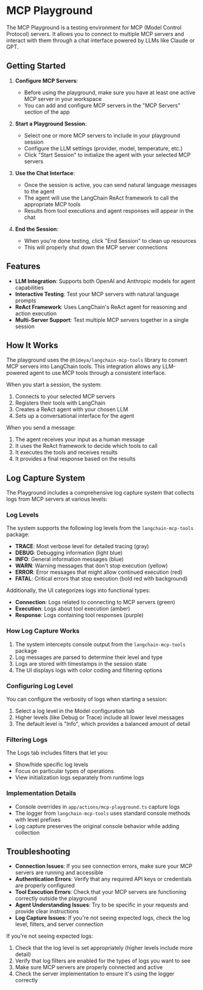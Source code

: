 # MCP Playground

The MCP Playground is a testing environment for MCP (Model Control Protocol) servers. It allows you to connect to multiple MCP servers and interact with them through a chat interface powered by LLMs like Claude or GPT.

## Getting Started

1. **Configure MCP Servers**: 
   - Before using the playground, make sure you have at least one active MCP server in your workspace
   - You can add and configure MCP servers in the "MCP Servers" section of the app

2. **Start a Playground Session**:
   - Select one or more MCP servers to include in your playground session
   - Configure the LLM settings (provider, model, temperature, etc.)
   - Click "Start Session" to initialize the agent with your selected MCP servers

3. **Use the Chat Interface**:
   - Once the session is active, you can send natural language messages to the agent
   - The agent will use the LangChain ReAct framework to call the appropriate MCP tools
   - Results from tool executions and agent responses will appear in the chat

4. **End the Session**:
   - When you're done testing, click "End Session" to clean up resources
   - This will properly shut down the MCP server connections

## Features

- **LLM Integration**: Supports both OpenAI and Anthropic models for agent capabilities
- **Interactive Testing**: Test your MCP servers with natural language prompts
- **ReAct Framework**: Uses LangChain's ReAct agent for reasoning and action execution
- **Multi-Server Support**: Test multiple MCP servers together in a single session

## How It Works

The playground uses the `@h1deya/langchain-mcp-tools` library to convert MCP servers into LangChain tools. This integration allows any LLM-powered agent to use MCP tools through a consistent interface.

When you start a session, the system:

1. Connects to your selected MCP servers
2. Registers their tools with LangChain
3. Creates a ReAct agent with your chosen LLM
4. Sets up a conversational interface for the agent

When you send a message:

1. The agent receives your input as a human message
2. It uses the ReAct framework to decide which tools to call
3. It executes the tools and receives results
4. It provides a final response based on the results

## Log Capture System

The Playground includes a comprehensive log capture system that collects logs from MCP servers at various levels:

### Log Levels

The system supports the following log levels from the `langchain-mcp-tools` package:

- **TRACE**: Most verbose level for detailed tracing (gray)
- **DEBUG**: Debugging information (light blue)
- **INFO**: General information messages (blue)
- **WARN**: Warning messages that don't stop execution (yellow)
- **ERROR**: Error messages that might allow continued execution (red)
- **FATAL**: Critical errors that stop execution (bold red with background)

Additionally, the UI categorizes logs into functional types:

- **Connection**: Logs related to connecting to MCP servers (green)
- **Execution**: Logs about tool execution (amber)
- **Response**: Logs containing tool responses (purple)

### How Log Capture Works

1. The system intercepts console output from the `langchain-mcp-tools` package
2. Log messages are parsed to determine their level and type
3. Logs are stored with timestamps in the session state
4. The UI displays logs with color coding and filtering options

### Configuring Log Level

You can configure the verbosity of logs when starting a session:

1. Select a log level in the Model configuration tab
2. Higher levels (like Debug or Trace) include all lower level messages
3. The default level is "Info", which provides a balanced amount of detail

### Filtering Logs

The Logs tab includes filters that let you:

- Show/hide specific log levels
- Focus on particular types of operations
- View initialization logs separately from runtime logs

### Implementation Details

- Console overrides in `app/actions/mcp-playground.ts` capture logs
- The logger from `langchain-mcp-tools` uses standard console methods with level prefixes
- Log capture preserves the original console behavior while adding collection

## Troubleshooting

- **Connection Issues**: If you see connection errors, make sure your MCP servers are running and accessible
- **Authentication Errors**: Verify that any required API keys or credentials are properly configured
- **Tool Execution Errors**: Check that your MCP servers are functioning correctly outside the playground
- **Agent Understanding Issues**: Try to be specific in your requests and provide clear instructions
- **Log Capture Issues**: If you're not seeing expected logs, check the log level, filters, and server connection

If you're not seeing expected logs:

1. Check that the log level is set appropriately (higher levels include more detail)
2. Verify that log filters are enabled for the types of logs you want to see
3. Make sure MCP servers are properly connected and active
4. Check the server implementation to ensure it's using the logger correctly 